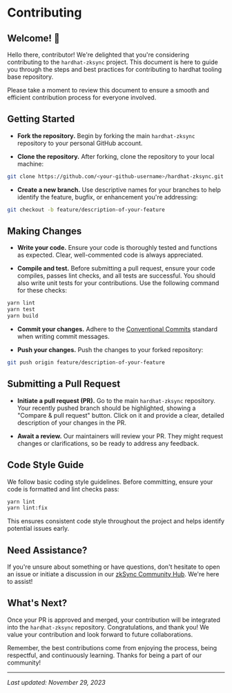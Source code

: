 # Contributing

## Welcome! 👋

Hello there, contributor! We're delighted that you're considering contributing to the `hardhat-zksync` project. This document is here to guide you through the steps and best practices for contributing to hardhat tooling base repository.

Please take a moment to review this document to ensure a smooth and efficient contribution process for everyone involved.

## Getting Started

- **Fork the repository.** Begin by forking the main `hardhat-zksync` repository to your personal GitHub account.

- **Clone the repository.** After forking, clone the repository to your local machine:

```bash
git clone https://github.com/<your-github-username>/hardhat-zksync.git
```

- **Create a new branch.** Use descriptive names for your branches to help identify the feature, bugfix, or enhancement you're addressing:

```bash
git checkout -b feature/description-of-your-feature
```

## Making Changes

- **Write your code.** Ensure your code is thoroughly tested and functions as expected. Clear, well-commented code is always appreciated.

- **Compile and test.** Before submitting a pull request, ensure your code compiles, passes lint checks, and all tests are successful. You should also write unit tests for your contributions. Use the following command for these checks:

```bash
yarn lint
yarn test
yarn build
```

- **Commit your changes.** Adhere to the [Conventional Commits](https://www.conventionalcommits.org/) standard when writing commit messages.

- **Push your changes.** Push the changes to your forked repository:

```bash
git push origin feature/description-of-your-feature
```

## Submitting a Pull Request

- **Initiate a pull request (PR).** Go to the main `hardhat-zksync` repository. Your recently pushed branch should be highlighted, showing a "Compare & pull request" button. Click on it and provide a clear, detailed description of your changes in the PR.

- **Await a review.** Our maintainers will review your PR. They might request changes or clarifications, so be ready to address any feedback.

## Code Style Guide

We follow basic coding style guidelines. Before committing, ensure your code is formatted and lint checks pass:

```bash
yarn lint
yarn lint:fix
```

This ensures consistent code style throughout the project and helps identify potential issues early.

## Need Assistance?

If you're unsure about something or have questions, don't hesitate to open an issue or initiate a discussion in our [zkSync Community Hub](https://github.com/zkSync-Community-Hub/zksync-developers/discussions). We're here to assist!

## What's Next?

Once your PR is approved and merged, your contribution will be integrated into the `hardhat-zksync` repository. Congratulations, and thank you! We value your contribution and look forward to future collaborations.

Remember, the best contributions come from enjoying the process, being respectful, and continuously learning. Thanks for being a part of our community!

---

*Last updated: November 29, 2023*